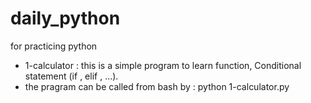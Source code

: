 # daily_python
for practicing python
* 1-calculator : this is a simple program to learn function, Conditional statement (if , elif , ...).
* the pragram can be called from bash by : python 1-calculator.py
  
